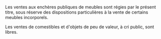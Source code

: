 Les ventes aux enchères publiques de meubles sont régies par le présent titre, sous réserve des dispositions particulières à la vente de certains meubles incorporels.


Les ventes de comestibles et d'objets de peu de valeur, à cri public, sont libres.


  

  
